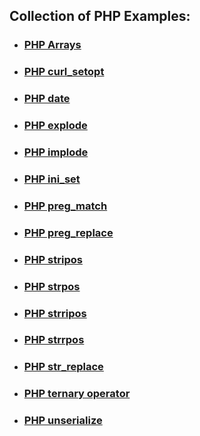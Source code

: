 ## Collection of PHP Examples:

- ### [PHP Arrays](PHPArrays.md)
- ### [PHP curl_setopt](PHP_curl_setopt.md)
- ### [PHP date](PHP_date.md)
- ### [PHP explode](PHP_explode.md)
- ### [PHP implode](PHP_implode.md)
- ### [PHP ini_set](PHP_ini_set.md)
- ### [PHP preg_match](PHP_preg_match.md)
- ### [PHP preg_replace](PHP_str_replace.md)
- ### [PHP stripos](PHP_stripos.md)
- ### [PHP strpos](PHP_strrpos.md)
- ### [PHP strripos](PHP_strripos.md)
- ### [PHP strrpos](PHP_strrpos.md)
- ### [PHP str_replace](PHP_str_replace.md)
- ### [PHP ternary operator](PHP_ternary_operator.md)
- ### [PHP unserialize](PHP_unserialize.md)
